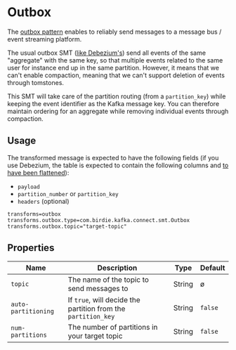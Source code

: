 # Outbox

The [outbox pattern](https://microservices.io/patterns/data/transactional-outbox.html) enables to reliably send messages
to a message bus / event streaming platform. 

The usual outbox SMT ([like Debezium's](https://debezium.io/documentation/reference/transformations/outbox-event-router.html))
send all events of the same "aggregate" with the same key, so that multiple events related to the same user for instance
end up in the same partition. However, it means that we can't enable compaction, meaning that we can't support deletion
of events through tomstones.

This SMT will take care of the partition routing (from a `partition_key`) while keeping the event identifier as the Kafka
message key. You can therefore maintain ordering for an aggregate while removing individual events through compaction.

## Usage

The transformed message is expected to have the following fields (if you use Debezium, the table is expected to contain 
the following columns and [to have been flattened](https://debezium.io/documentation/reference/transformations/event-flattening.html)):
- `payload`
- `partition_number` or `partition_key`
- `headers` (optional)

```
transforms=outbox
transforms.outbox.type=com.birdie.kafka.connect.smt.Outbox
transforms.outbox.topic="target-topic"
```

## Properties

|Name|Description|Type|Default|
|---|---|---|---|
|`topic`| The name of the topic to send messages to | String | ø |
|`auto-partitioning`| If `true`, will decide the partition from the `partition_key` | String | `false` |
|`num-partitions`| The number of partitions in your target topic | String | `false` |
